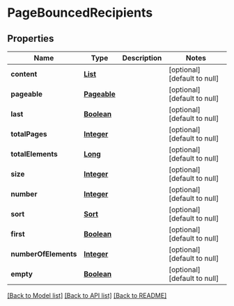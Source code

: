 # PageBouncedRecipients
## Properties

Name | Type | Description | Notes
------------ | ------------- | ------------- | -------------
**content** | [**List**](BounceRecipient) |  | [optional] [default to null]
**pageable** | [**Pageable**](Pageable) |  | [optional] [default to null]
**last** | [**Boolean**](boolean) |  | [optional] [default to null]
**totalPages** | [**Integer**](integer) |  | [optional] [default to null]
**totalElements** | [**Long**](long) |  | [optional] [default to null]
**size** | [**Integer**](integer) |  | [optional] [default to null]
**number** | [**Integer**](integer) |  | [optional] [default to null]
**sort** | [**Sort**](Sort) |  | [optional] [default to null]
**first** | [**Boolean**](boolean) |  | [optional] [default to null]
**numberOfElements** | [**Integer**](integer) |  | [optional] [default to null]
**empty** | [**Boolean**](boolean) |  | [optional] [default to null]

[[Back to Model list]](../README#documentation-for-models) [[Back to API list]](../README#documentation-for-api-endpoints) [[Back to README]](../README)

